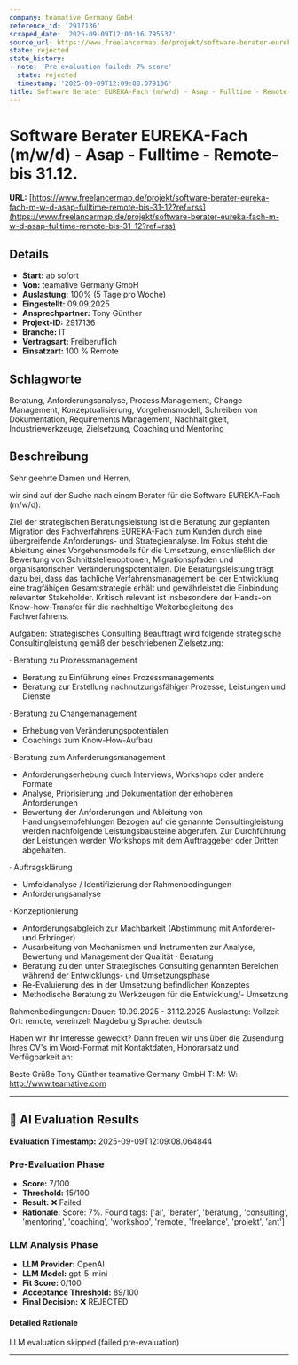 ```yaml
---
company: teamative Germany GmbH
reference_id: '2917136'
scraped_date: '2025-09-09T12:00:16.795537'
source_url: https://www.freelancermap.de/projekt/software-berater-eureka-fach-m-w-d-asap-fulltime-remote-bis-31-12?ref=rss
state: rejected
state_history:
- note: 'Pre-evaluation failed: 7% score'
  state: rejected
  timestamp: '2025-09-09T12:09:08.079106'
title: Software Berater EUREKA-Fach (m/w/d) - Asap - Fulltime - Remote- bis 31.12.
---
```



# Software Berater EUREKA-Fach (m/w/d) - Asap - Fulltime - Remote- bis 31.12.
**URL:** [https://www.freelancermap.de/projekt/software-berater-eureka-fach-m-w-d-asap-fulltime-remote-bis-31-12?ref=rss](https://www.freelancermap.de/projekt/software-berater-eureka-fach-m-w-d-asap-fulltime-remote-bis-31-12?ref=rss)
## Details
- **Start:** ab sofort
- **Von:** teamative Germany GmbH
- **Auslastung:** 100% (5 Tage pro Woche)
- **Eingestellt:** 09.09.2025
- **Ansprechpartner:** Tony Günther
- **Projekt-ID:** 2917136
- **Branche:** IT
- **Vertragsart:** Freiberuflich
- **Einsatzart:** 100
                                                % Remote

## Schlagworte
Beratung, Anforderungsanalyse, Prozess Management, Change Management, Konzeptualisierung, Vorgehensmodell, Schreiben von Dokumentation, Requirements Management, Nachhaltigkeit, Industriewerkzeuge, Zielsetzung, Coaching und Mentoring

## Beschreibung
Sehr geehrte Damen und Herren,

wir sind auf der Suche nach einem Berater für die Software EUREKA-Fach (m/w/d):

Ziel der strategischen Beratungsleistung ist die Beratung zur geplanten Migration des Fachverfahrens EUREKA-Fach zum Kunden durch eine übergreifende Anforderungs- und Strategieanalyse. Im Fokus steht die Ableitung eines Vorgehensmodells für die Umsetzung, einschließlich der Bewertung von Schnittstellenoptionen, Migrationspfaden und organisatorischen Veränderungspotentialen. Die Beratungsleistung trägt dazu bei, dass das fachliche Verfahrensmanagement bei der Entwicklung eine tragfähigen Gesamtstrategie erhält und gewährleistet die Einbindung relevanter Stakeholder. Kritisch relevant ist insbesondere der Hands-on Know-how-Transfer für die nachhaltige Weiterbegleitung des Fachverfahrens.

Aufgaben:
Strategisches Consulting Beauftragt wird folgende strategische Consultingleistung gemäß der beschriebenen Zielsetzung:

· Beratung zu Prozessmanagement
- Beratung zu Einführung eines Prozessmanagements
- Beratung zur Erstellung nachnutzungsfähiger Prozesse, Leistungen und Dienste

· Beratung zu Changemanagement
- Erhebung von Veränderungspotentialen
- Coachings zum Know-How-Aufbau

· Beratung zum Anforderungsmanagement
- Anforderungserhebung durch Interviews, Workshops oder andere Formate
- Analyse, Priorisierung und Dokumentation der erhobenen Anforderungen
- Bewertung der Anforderungen und Ableitung von Handlungsempfehlungen Bezogen auf die genannte Consultingleistung werden nachfolgende Leistungsbausteine abgerufen. Zur Durchführung der Leistungen werden Workshops mit dem Auftraggeber oder Dritten abgehalten.

· Auftragsklärung
- Umfeldanalyse / Identifizierung der Rahmenbedingungen
- Anforderungsanalyse

· Konzeptionierung
- Anforderungsabgleich zur Machbarkeit (Abstimmung mit Anforderer- und Erbringer)
- Ausarbeitung von Mechanismen und Instrumenten zur Analyse, Bewertung und Management der Qualität
· Beratung
- Beratung zu den unter Strategisches Consulting genannten Bereichen während der Entwicklungs- und Umsetzungsphase
- Re-Evaluierung des in der Umsetzung befindlichen Konzeptes
- Methodische Beratung zu Werkzeugen für die Entwicklung/- Umsetzung

Rahmenbedingungen:
Dauer: 10.09.2025 - 31.12.2025
Auslastung: Vollzeit
Ort: remote, vereinzelt Magdeburg
Sprache: deutsch

Haben wir Ihr Interesse geweckt?
Dann freuen wir uns über die Zusendung Ihres CV's im Word-Format mit Kontaktdaten, Honorarsatz und Verfügbarkeit an:

Beste Grüße
Tony Günther
teamative Germany GmbH
T:
M:
W: http://www.teamative.com

---

## 🤖 AI Evaluation Results

**Evaluation Timestamp:** 2025-09-09T12:09:08.064844

### Pre-Evaluation Phase
- **Score:** 7/100
- **Threshold:** 15/100
- **Result:** ❌ Failed
- **Rationale:** Score: 7%. Found tags: ['ai', 'berater', 'beratung', 'consulting', 'mentoring', 'coaching', 'workshop', 'remote', 'freelance', 'projekt', 'ant']

### LLM Analysis Phase
- **LLM Provider:** OpenAI
- **LLM Model:** gpt-5-mini
- **Fit Score:** 0/100
- **Acceptance Threshold:** 89/100
- **Final Decision:** ❌ REJECTED

#### Detailed Rationale
LLM evaluation skipped (failed pre-evaluation)

---
